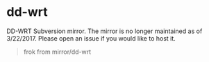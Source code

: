 # dd-wrt
DD-WRT Subversion mirror. The mirror is no longer maintained as of 3/22/2017. Please open an issue if you would like to host it.

> frok from mirror/dd-wrt
